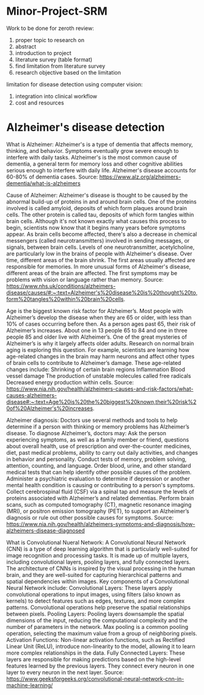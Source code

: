 # Minor-Project-SRM

Work to be done for zeroth review:
1. proper topic to research on
2. abstract
3. introduction to project
4. literature survey (table format)
5. find limitation from literature survey
6. research objective based on the limitation

limitation for disease detection using computer vision:
1. integration into clinical workflow
2. cost and resources


# Alzheimer's disease detection

What is Alzheimer:
Alzheimer's is a type of dementia that affects memory, thinking, and behavior. Symptoms eventually grow severe enough to interfere with daily tasks.
Alzheimer's is the most common cause of dementia, a general term for memory loss and other cognitive abilities serious enough to interfere with daily life. Alzheimer's disease accounts for 60-80% of dementia cases.
Source: https://www.alz.org/alzheimers-dementia/what-is-alzheimers

Cause of Alzheimer: 
Alzheimer's disease is thought to be caused by the abnormal build-up of proteins in and around brain cells. One of the proteins involved is called amyloid, deposits of which form plaques around brain cells. The other protein is called tau, deposits of which form tangles within brain cells. Although it's not known exactly what causes this process to begin, scientists now know that it begins many years before symptoms appear. As brain cells become affected, there's also a decrease in chemical messengers (called neurotransmitters) involved in sending messages, or signals, between brain cells. Levels of one neurotransmitter, acetylcholine, are particularly low in the brains of people with Alzheimer's disease. Over time, different areas of the brain shrink. The first areas usually affected are responsible for memories. In more unusual forms of Alzheimer's disease, different areas of the brain are affected. The first symptoms may be problems with vision or language rather than memory.
Source: https://www.nhs.uk/conditions/alzheimers-disease/causes/#:~:text=Alzheimer's%20disease%20is%20thought%20to,form%20tangles%20within%20brain%20cells.

Age is the biggest known risk factor for Alzheimer’s. Most people with Alzheimer’s develop the disease when they are 65 or older, with less than 10% of cases occurring before then. As a person ages past 65, their risk of Alzheimer’s increases. About one in 13 people 65 to 84 and one in three people 85 and older live with Alzheimer’s.
One of the great mysteries of Alzheimer’s is why it largely affects older adults. Research on normal brain aging is exploring this question. For example, scientists are learning how age-related changes in the brain may harm neurons and affect other types of brain cells to contribute to Alzheimer’s damage.
These age-related changes include:
Shrinking of certain brain regions
Inflammation
Blood vessel damage
The production of unstable molecules called free radicals
Decreased energy production within cells.
Source: https://www.nia.nih.gov/health/alzheimers-causes-and-risk-factors/what-causes-alzheimers-disease#:~:text=Age%20is%20the%20biggest%20known,their%20risk%20of%20Alzheimer's%20increases.

Alzheimer diagnosis:
Doctors use several methods and tools to help determine if a person with thinking or memory problems has Alzheimer’s disease. To diagnose Alzheimer’s, doctors may:
Ask the person experiencing symptoms, as well as a family member or friend, questions about overall health, use of prescription and over-the-counter medicines, diet, past medical problems, ability to carry out daily activities, and changes in behavior and personality.
Conduct tests of memory, problem solving, attention, counting, and language.
Order blood, urine, and other standard medical tests that can help identify other possible causes of the problem.
Administer a psychiatric evaluation to determine if depression or another mental health condition is causing or contributing to a person's symptoms.
Collect cerebrospinal fluid (CSF) via a spinal tap and measure the levels of proteins associated with Alzheimer’s and related dementias.
Perform brain scans, such as computed tomography (CT), magnetic resonance imaging (MRI), or positron emission tomography (PET), to support an Alzheimer’s diagnosis or rule out other possible causes for symptoms.
Source: https://www.nia.nih.gov/health/alzheimers-symptoms-and-diagnosis/how-alzheimers-disease-diagnosed

What is Convolutional Nueral Network:
A Convolutional Neural Network (CNN) is a type of deep learning algorithm that is particularly well-suited for image recognition and processing tasks. It is made up of multiple layers, including convolutional layers, pooling layers, and fully connected layers. The architecture of CNNs is inspired by the visual processing in the human brain, and they are well-suited for capturing hierarchical patterns and spatial dependencies within images.
Key components of a Convolutional Neural Network include:
Convolutional Layers: These layers apply convolutional operations to input images, using filters (also known as kernels) to detect features such as edges, textures, and more complex patterns. Convolutional operations help preserve the spatial relationships between pixels.
Pooling Layers: Pooling layers downsample the spatial dimensions of the input, reducing the computational complexity and the number of parameters in the network. Max pooling is a common pooling operation, selecting the maximum value from a group of neighboring pixels.
Activation Functions: Non-linear activation functions, such as Rectified Linear Unit (ReLU), introduce non-linearity to the model, allowing it to learn more complex relationships in the data.
Fully Connected Layers: These layers are responsible for making predictions based on the high-level features learned by the previous layers. They connect every neuron in one layer to every neuron in the next layer.
Source: https://www.geeksforgeeks.org/convolutional-neural-network-cnn-in-machine-learning/

